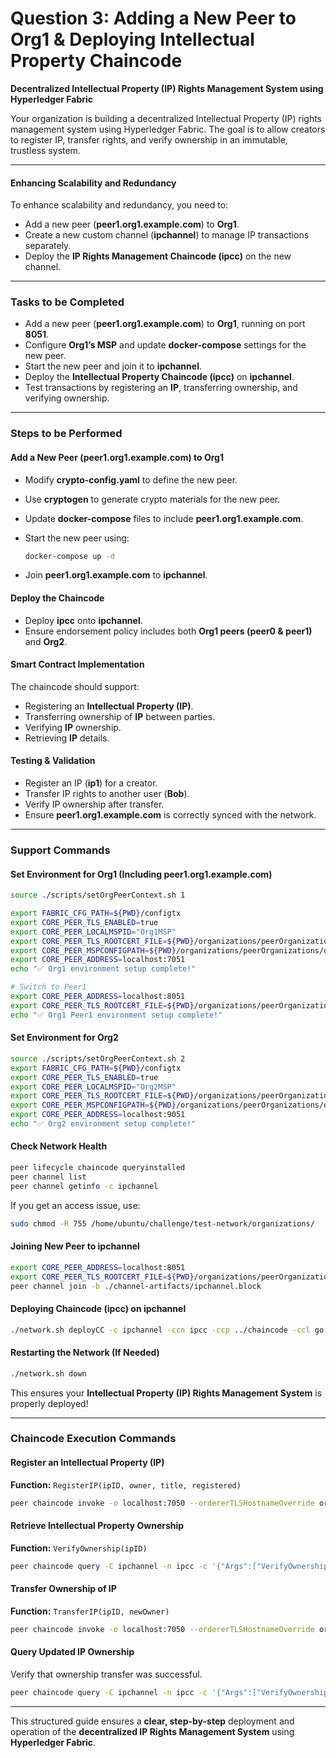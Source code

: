 # Question 3: Adding a New Peer to Org1 & Deploying Intellectual Property Chaincode

**Decentralized Intellectual Property (IP) Rights Management System using Hyperledger Fabric**

Your organization is building a decentralized Intellectual Property (IP) rights management system using Hyperledger Fabric. The goal is to allow creators to register IP, transfer rights, and verify ownership in an immutable, trustless system.

***

#### **Enhancing Scalability and Redundancy**

To enhance scalability and redundancy, you need to:

* Add a new peer (**peer1.org1.example.com**) to **Org1**.
* Create a new custom channel (**ipchannel**) to manage IP transactions separately.
* Deploy the **IP Rights Management Chaincode (ipcc)** on the new channel.

***

### **Tasks to be Completed**

* Add a new peer (**peer1.org1.example.com**) to **Org1**, running on port **8051**.
* Configure **Org1’s MSP** and update **docker-compose** settings for the new peer.
* Start the new peer and join it to **ipchannel**.
* Deploy the **Intellectual Property Chaincode (ipcc)** on **ipchannel**.
* Test transactions by registering an **IP**, transferring ownership, and verifying ownership.

***

### **Steps to be Performed**

#### **Add a New Peer (peer1.org1.example.com) to Org1**

* Modify **crypto-config.yaml** to define the new peer.
* Use **cryptogen** to generate crypto materials for the new peer.
* Update **docker-compose** files to include **peer1.org1.example.com**.
*   Start the new peer using:

    ```bash
    docker-compose up -d
    ```
* Join **peer1.org1.example.com** to **ipchannel**.

#### **Deploy the Chaincode**

* Deploy **ipcc** onto **ipchannel**.
* Ensure endorsement policy includes both **Org1 peers (peer0 & peer1)** and **Org2**.

#### **Smart Contract Implementation**

The chaincode should support:

* Registering an **Intellectual Property (IP)**.
* Transferring ownership of **IP** between parties.
* Verifying **IP** ownership.
* Retrieving **IP** details.

#### **Testing & Validation**

* Register an IP (**ip1**) for a creator.
* Transfer IP rights to another user (**Bob**).
* Verify IP ownership after transfer.
* Ensure **peer1.org1.example.com** is correctly synced with the network.

***

### **Support Commands**

#### **Set Environment for Org1 (Including peer1.org1.example.com)**

```bash
source ./scripts/setOrgPeerContext.sh 1

export FABRIC_CFG_PATH=${PWD}/configtx
export CORE_PEER_TLS_ENABLED=true
export CORE_PEER_LOCALMSPID="Org1MSP"
export CORE_PEER_TLS_ROOTCERT_FILE=${PWD}/organizations/peerOrganizations/org1.example.com/peers/peer0.org1.example.com/tls/ca.crt
export CORE_PEER_MSPCONFIGPATH=${PWD}/organizations/peerOrganizations/org1.example.com/users/Admin@org1.example.com/msp
export CORE_PEER_ADDRESS=localhost:7051
echo "✅ Org1 environment setup complete!"

# Switch to Peer1
export CORE_PEER_ADDRESS=localhost:8051
export CORE_PEER_TLS_ROOTCERT_FILE=${PWD}/organizations/peerOrganizations/org1.example.com/peers/peer1.org1.example.com/tls/ca.crt
echo "✅ Org1 Peer1 environment setup complete!"
```

#### **Set Environment for Org2**

```bash
source ./scripts/setOrgPeerContext.sh 2
export FABRIC_CFG_PATH=${PWD}/configtx
export CORE_PEER_TLS_ENABLED=true
export CORE_PEER_LOCALMSPID="Org2MSP"
export CORE_PEER_TLS_ROOTCERT_FILE=${PWD}/organizations/peerOrganizations/org2.example.com/peers/peer0.org2.example.com/tls/ca.crt
export CORE_PEER_MSPCONFIGPATH=${PWD}/organizations/peerOrganizations/org2.example.com/users/Admin@org2.example.com/msp
export CORE_PEER_ADDRESS=localhost:9051
echo "✅ Org2 environment setup complete!"
```

#### **Check Network Health**

```bash
peer lifecycle chaincode queryinstalled
peer channel list
peer channel getinfo -c ipchannel
```

If you get an access issue, use:

```bash
sudo chmod -R 755 /home/ubuntu/challenge/test-network/organizations/
```

#### **Joining New Peer to ipchannel**

```bash
export CORE_PEER_ADDRESS=localhost:8051
export CORE_PEER_TLS_ROOTCERT_FILE=${PWD}/organizations/peerOrganizations/org1.example.com/peers/peer1.org1.example.com/tls/ca.crt
peer channel join -b ./channel-artifacts/ipchannel.block
```

#### **Deploying Chaincode (ipcc) on ipchannel**

```bash
./network.sh deployCC -c ipchannel -ccn ipcc -ccp ../chaincode -ccl go
```

#### **Restarting the Network (If Needed)**

```bash
./network.sh down
```

This ensures your **Intellectual Property (IP) Rights Management System** is properly deployed!

***

### **Chaincode Execution Commands**

#### **Register an Intellectual Property (IP)**

**Function:** `RegisterIP(ipID, owner, title, registered)`

```bash
peer chaincode invoke -o localhost:7050 --ordererTLSHostnameOverride orderer.example.com --tls --cafile $ORDERER_CA -C ipchannel -n ipcc --peerAddresses localhost:7051 --tlsRootCertFiles $PEER0_ORG1_CA --peerAddresses localhost:9051 --tlsRootCertFiles $PEER0_ORG2_CA -c '{"Args":["RegisterIP","ip1","Alice","Blockchain Patent","2025-03-06"]}'
```

#### **Retrieve Intellectual Property Ownership**

**Function:** `VerifyOwnership(ipID)`

```bash
peer chaincode query -C ipchannel -n ipcc -c '{"Args":["VerifyOwnership","ip1"]}'
```

#### **Transfer Ownership of IP**

**Function:** `TransferIP(ipID, newOwner)`

```bash
peer chaincode invoke -o localhost:7050 --ordererTLSHostnameOverride orderer.example.com --tls --cafile $ORDERER_CA -C ipchannel -n ipcc --peerAddresses localhost:7051 --tlsRootCertFiles $PEER0_ORG1_CA --peerAddresses localhost:9051 --tlsRootCertFiles $PEER0_ORG2_CA -c '{"Args":["TransferIP","ip1","Bob"]}'
```

#### **Query Updated IP Ownership**

Verify that ownership transfer was successful.

```bash
peer chaincode query -C ipchannel -n ipcc -c '{"Args":["VerifyOwnership","ip1"]}'
```

***

This structured guide ensures a **clear, step-by-step** deployment and operation of the **decentralized IP Rights Management System** using **Hyperledger Fabric**.
